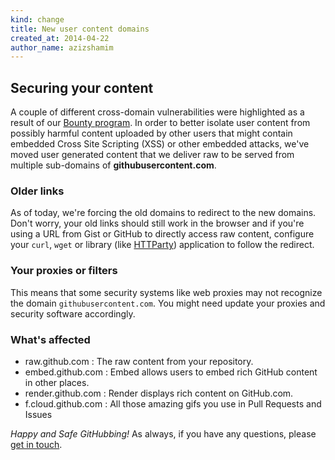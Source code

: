 ```yaml
---
kind: change
title: New user content domains
created_at: 2014-04-22
author_name: azizshamim
---
```


## Securing your content

A couple of different cross-domain vulnerabilities were highlighted as a result of our [Bounty program](https://bounty.github.com). In order to better isolate user content from possibly harmful content uploaded by other users that might contain embedded Cross Site Scripting (XSS) or other embedded attacks, we've moved user generated content that we deliver raw to be served from multiple sub-domains of **githubusercontent.com**.

### Older links

As of today, we're forcing the old domains to redirect to the new domains. Don't worry, your old links should still work in the browser and if you're using a URL from Gist or GitHub to directly access raw content, configure your `curl`, `wget` or library (like [HTTParty](https://github.com/jnunemaker/httparty)) application to follow the redirect.

### Your proxies or filters

This means that some security systems like web proxies may not recognize the domain `githubusercontent.com`. You might need update your proxies and security software accordingly.

### What's affected
* raw.github.com : The raw content from your repository.
* embed.github.com : Embed allows users to embed rich GitHub content in other places.
* render.github.com : Render displays rich content on GitHub.com.
* f.cloud.github.com : All those amazing gifs you use in Pull Requests and Issues

*Happy and Safe GitHubbing!*
As always, if you have any questions, please [get in touch][contact].

[contact]: https://github.com/contact?form[subject]=Changes+to+user+content+domains
